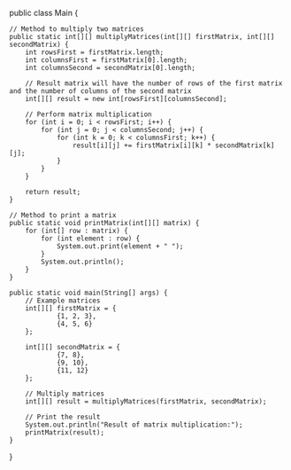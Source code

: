 public class Main {

    // Method to multiply two matrices
    public static int[][] multiplyMatrices(int[][] firstMatrix, int[][] secondMatrix) {
        int rowsFirst = firstMatrix.length;
        int columnsFirst = firstMatrix[0].length;
        int columnsSecond = secondMatrix[0].length;

        // Result matrix will have the number of rows of the first matrix and the number of columns of the second matrix
        int[][] result = new int[rowsFirst][columnsSecond];

        // Perform matrix multiplication
        for (int i = 0; i < rowsFirst; i++) {
            for (int j = 0; j < columnsSecond; j++) {
                for (int k = 0; k < columnsFirst; k++) {
                    result[i][j] += firstMatrix[i][k] * secondMatrix[k][j];
                }
            }
        }

        return result;
    }

    // Method to print a matrix
    public static void printMatrix(int[][] matrix) {
        for (int[] row : matrix) {
            for (int element : row) {
                System.out.print(element + " ");
            }
            System.out.println();
        }
    }

    public static void main(String[] args) {
        // Example matrices
        int[][] firstMatrix = {
                {1, 2, 3},
                {4, 5, 6}
        };

        int[][] secondMatrix = {
                {7, 8},
                {9, 10},
                {11, 12}
        };

        // Multiply matrices
        int[][] result = multiplyMatrices(firstMatrix, secondMatrix);

        // Print the result
        System.out.println("Result of matrix multiplication:");
        printMatrix(result);
    }
}
